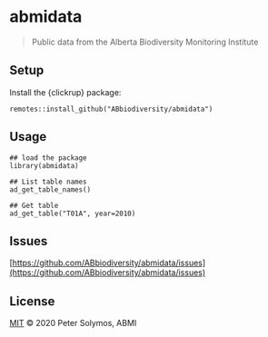 # abmidata

> Public data from the Alberta Biodiversity Monitoring Institute

## Setup

Install the {clickrup} package:

```
remotes::install_github("ABbiodiversity/abmidata")
```

## Usage

```
## load the package
library(abmidata)

## List table names
ad_get_table_names()

## Get table
ad_get_table("T01A", year=2010)
```

## Issues

[https://github.com/ABbiodiversity/abmidata/issues](https://github.com/ABbiodiversity/abmidata/issues)

## License

[MIT](LICENSE) © 2020 Peter Solymos, ABMI
